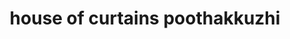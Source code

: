 ---
title: "house of curtains poothakkuzhi"
url: /petta/house-of-curtains-poothakkuzhi/
shop: shop
---